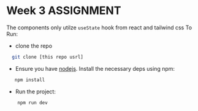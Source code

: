 # Week 3 ASSIGNMENT
The components only utilze `useState` hook from react and tailwind css
To Run:
 - clone the repo
  ```bash
    git clone [this repo usrl]
  ```
 - Ensure you have [nodejs](https://nodejs.org). Install the necessary deps using npm:
  ```bash
     npm install
  ```
  - Run the project:
  ```bash
      npm run dev
   ```